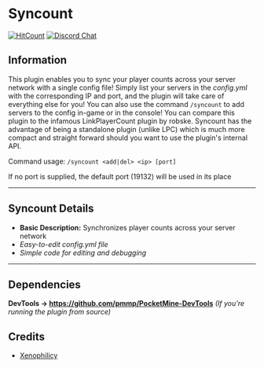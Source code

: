 # Syncount
[![HitCount](http://hits.dwyl.io/Xenophilicy/Syncount.svg)](http://hits.dwyl.io/Xenophilicy/Syncount)
[![Discord Chat](https://img.shields.io/discord/490677165289897995.svg)](https://discord.gg/hNVehXe)

## Information
This plugin enables you to sync your player counts across your server network with a single config file! Simply list your servers in the *config.yml* with the corresponding IP and port, and the plugin will take care of everything else for you! You can also use the command `/syncount` to add servers to the config in-game or in the console! You can compare this plugin to the infamous LinkPlayerCount plugin by robske. Syncount has the advantage of being a standalone plugin (unlike LPC) which is much more compact and straight forward should you want to use the plugin's internal API.

Command usage:
`/syncount <add|del> <ip> [port]`

If no port is supplied, the default port (19132) will be used in its place

***

## Syncount Details
* **Basic Description:** Synchronizes player counts across your server network
* *Easy-to-edit config.yml file*
* *Simple code for editing and debugging*
***

## Dependencies
**DevTools → https://github.com/pmmp/PocketMine-DevTools** *(If you're running the plugin from source)*

## Credits
* [Xenophilicy](https://github.com/Xenophilicy/)
